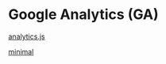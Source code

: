 # Google Analytics (GA)

[analytics.js](https://developers.google.com/analytics/devguides/collection/analyticsjs/)

[minimal](https://minimalanalytics.com/)
